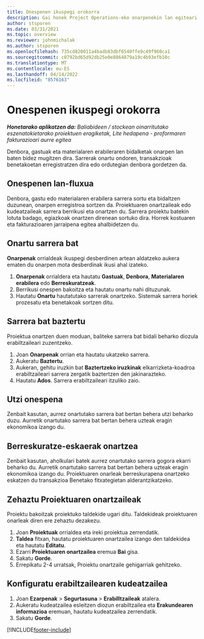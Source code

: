 ```yaml
---
title: Onespenen ikuspegi orokorra
description: Gai honek Project Operations-eko onarpenekin lan egiteari buruzko informazioa eskaintzen du.
author: stsporen
ms.date: 03/31/2021
ms.topic: overview
ms.reviewer: johnmichalak
ms.author: stsporen
ms.openlocfilehash: 735cd820011a4badb83dbf6540ffe9c49f960ca1
ms.sourcegitcommit: c0792bd65d92db25e0e8864879a19c4b93efb10c
ms.translationtype: MT
ms.contentlocale: eu-ES
ms.lasthandoff: 04/14/2022
ms.locfileid: "8576163"
---
```

# <a name="approvals-overview"></a>Onespenen ikuspegi orokorra

_**Honetarako aplikatzen da:** Baliabideen / stockean oinarritutako eszenatokietarako proiektuen eragiketak, Lite hedapena - proformaren fakturazioari aurre egitea_

Denbora, gastuak eta materialaren erabileraren bidalketak onarpen lan baten bidez mugitzen dira. Sarrerak onartu ondoren, transakzioak benetakoetan erregistratzen dira edo ordutegian denbora gordetzen da.

## <a name="approvals-workflow"></a>Onespenen lan-fluxua
Denbora, gastu edo materialaren erabilera sarrera sortu eta bidaltzen duzunean, onarpen erregistroa sortzen da. Proiektuaren onartzaileak edo kudeatzaileak sarrera berrikusi eta onartzen du. Sarrera proiektu batekin lotuta badago, egiazkoak onartzen direnean sortuko dira. Horrek kostuaren eta fakturazioaren jarraipena egitea ahalbidetzen du.

## <a name="approve-an-entry"></a>Onartu sarrera bat
**Onarpenak** orrialdeak ikuspegi desberdinen artean aldatzeko aukera ematen du onarpen mota desberdinak ikusi ahal izateko.
  
1. **Onarpenak** orrialdera eta hautatu **Gastuak**, **Denbora**, **Materialaren erabilera** edo **Berreskuratzeak**.
2. Berrikusi onespen bakoitza eta hautatu onartu nahi dituzunak.
3. Hautatu **Onartu** hautatutako sarrerak onartzeko.
Sistemak sarrera horiek prozesatu eta benetakoak sortzen ditu.

## <a name="reject-an-entry"></a>Sarrera bat baztertu
Proiektua onartzen duen moduan, baliteke sarrera bat bidali beharko diozula erabiltzaileari zuzentzeko.
  
1. Joan **Onarpenak** orrian eta hautatu ukatzeko sarrera. 
2. Aukeratu **Baztertu**.
3. Aukeran, gehitu iruzkin bat **Baztertzeko iruzkinak** elkarrizketa-koadroa erabiltzaileari sarrera zergatik baztertzen den jakinarazteko.
4. Hautatu **Ados**. Sarrera erabiltzaileari itzuliko zaio.
  
## <a name="cancel-approval"></a>Utzi onespena
Zenbait kasutan, aurrez onartutako sarrera bat bertan behera utzi beharko duzu. Aurretik onartutako sarrera bat bertan behera uzteak eragin ekonomikoa izango du. 

## <a name="approving-recall-requests"></a>Berreskuratze-eskaerak onartzea
Zenbait kasutan, aholkulari batek aurrez onartutako sarrera gogora ekarri beharko du. Aurretik onartutako sarrera bat bertan behera uzteak eragin ekonomikoa izango du. Proiektuaren onarleak berreskurapena onartzeko eskatzen du transakzioa Benetako fitxategietan alderantzikatzeko.

## <a name="specify-project-approvers"></a>Zehaztu Proiektuaren onartzaileak
Proiektu bakoitzak proiektuko taldekide ugari ditu. Taldekideak proiektuaren onarleak diren ere zehaztu dezakezu.

1. Joan **Proiektuak** orrialdea eta ireki proiektua zerrendatik.
2. **Taldea** fitxan, hautatu proiektuaren onartzailea izango den taldekidea eta hautatu **Editatu**.
3. Ezarri **Proiektuaren onartzailea** eremua **Bai** gisa.
4. Sakatu **Gorde**.
5. Errepikatu 2-4 urratsak, Proiektu onartzaile gehigarriak gehitzeko.

## <a name="configure-the-users-manager"></a>Konfiguratu erabiltzailearen kudeatzailea

1. Joan **Ezarpenak** > **Segurtasuna** > **Erabilltzaileak** atalera.
2. Aukeratu kudeatzailea esleitzen diozun erabiltzailea eta **Erakundearen informazioa** eremuan, hautatu kudeatzailea zerrendatik. 
3. Sakatu **Gorde**.




[!INCLUDE[footer-include](../includes/footer-banner.md)]
